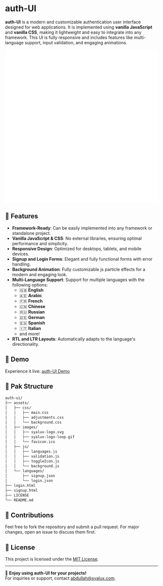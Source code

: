 # auth-UI

**auth-UI** is a modern and customizable authentication user interface designed for web applications. It is implemented using **vanilla JavaScript** and **vanilla CSS**, making it lightweight and easy to integrate into any framework. This UI is fully responsive and includes features like multi-language support, input validation, and engaging animations.

![auth-UI Preview](assets/images/syalux-logo-02.svg)

## 🌟 Features

- **Framework-Ready**: Can be easily implemented into any framework or standalone project.  
- **Vanilla JavaScript & CSS**: No external libraries, ensuring optimal performance and simplicity.  
- **Responsive Design**: Optimized for desktops, tablets, and mobile devices.  
- **Signup and Login Forms**: Elegant and fully functional forms with error handling.  
- **Background Animation**: Fully customizable js particle effects for a modern and engaging look.  
- **Multi-Language Support**: Support for multiple languages with the following options:  
  - 🇬🇧 **English**  
  - 🇦🇪 **Arabic**  
  - 🇫🇷 **French**  
  - 🇨🇳 **Chinese**  
  - 🇷🇺 **Russian**  
  - 🇩🇪 **German**  
  - 🇪🇸 **Spanish**  
  - 🇮🇹 **Italian**  
  - and more!  
- **RTL and LTR Layouts**: Automatically adapts to the language's directionality.

## 🚀 Demo

Experience it live: [auth-UI Demo](https://syalux.com)  

## 📂 Pak Structure

```plaintext
auth-ui/
├── assets/
│   ├── css/            
│   │   ├── main.css
│   │   ├── adjustments.css
│   │   └── background.css
│   ├── images/           
│   │   ├── syalux-logo.svg
│   │   ├── syalux-logo-loop.gif
│   │   └── favicon.ico
│   ├── js/              
│   │   ├── languages.js
│   │   ├── validation.js
│   │   ├── toggleIcon.js
│   │   └── background.js
│   └── languages/       
│       ├── signup.json
│       └── login.json
├── login.html      
├── signup.html
├── LICENSE       
└── README.md               
```

## 🤝 Contributions

Feel free to fork the repository and submit a pull request. For major changes, open an issue to discuss them first.

## 📜 License

This project is licensed under the [MIT License](LICENSE).  

---

🎉 **Enjoy using auth-UI for your projects!**  
For inquiries or support, contact [abdullah@syalux.com](mailto:abdullah@syalux.com).  